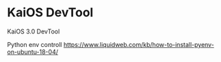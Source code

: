 # KaiOS DevTool

KaiOS 3.0 DevTool


Python env controll
https://www.liquidweb.com/kb/how-to-install-pyenv-on-ubuntu-18-04/